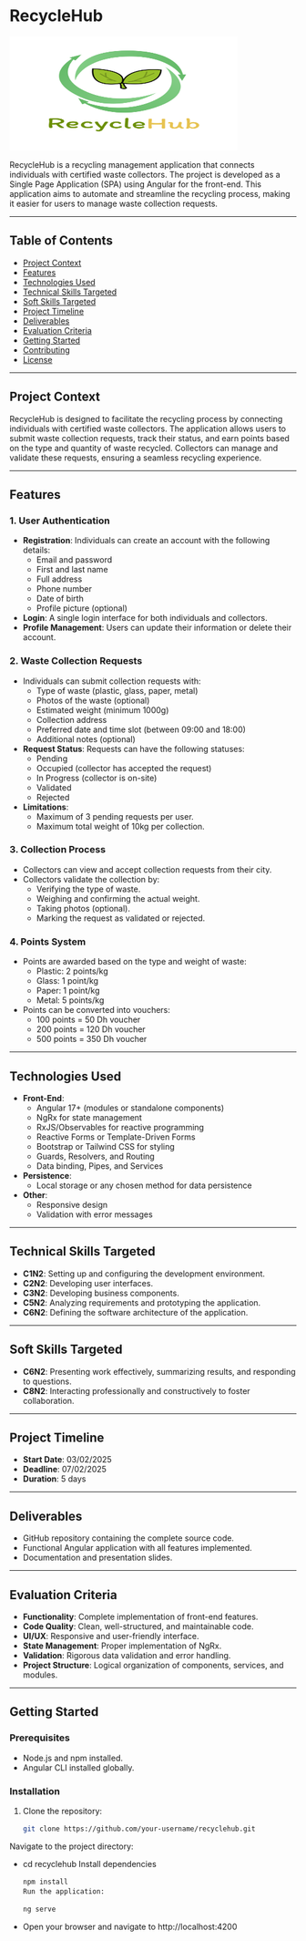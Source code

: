 # RecycleHub
<!-- 
![RecycleHub Logo](logo.webp) -->
<img src="logo.webp" alt="Alt Text" width="400" height="200">

RecycleHub is a recycling management application that connects individuals with certified waste collectors. The project is developed as a Single Page Application (SPA) using Angular for the front-end. This application aims to automate and streamline the recycling process, making it easier for users to manage waste collection requests.

---

## Table of Contents
- [Project Context](#project-context)
- [Features](#features)
- [Technologies Used](#technologies-used)
- [Technical Skills Targeted](#technical-skills-targeted)
- [Soft Skills Targeted](#soft-skills-targeted)
- [Project Timeline](#project-timeline)
- [Deliverables](#deliverables)
- [Evaluation Criteria](#evaluation-criteria)
- [Getting Started](#getting-started)
- [Contributing](#contributing)
- [License](#license)

---

## Project Context

RecycleHub is designed to facilitate the recycling process by connecting individuals with certified waste collectors. The application allows users to submit waste collection requests, track their status, and earn points based on the type and quantity of waste recycled. Collectors can manage and validate these requests, ensuring a seamless recycling experience.

---

## Features

### 1. **User Authentication**
   - **Registration**: Individuals can create an account with the following details:
     - Email and password
     - First and last name
     - Full address
     - Phone number
     - Date of birth
     - Profile picture (optional)
   - **Login**: A single login interface for both individuals and collectors.
   - **Profile Management**: Users can update their information or delete their account.

### 2. **Waste Collection Requests**
   - Individuals can submit collection requests with:
     - Type of waste (plastic, glass, paper, metal)
     - Photos of the waste (optional)
     - Estimated weight (minimum 1000g)
     - Collection address
     - Preferred date and time slot (between 09:00 and 18:00)
     - Additional notes (optional)
   - **Request Status**: Requests can have the following statuses:
     - Pending
     - Occupied (collector has accepted the request)
     - In Progress (collector is on-site)
     - Validated
     - Rejected
   - **Limitations**:
     - Maximum of 3 pending requests per user.
     - Maximum total weight of 10kg per collection.

### 3. **Collection Process**
   - Collectors can view and accept collection requests from their city.
   - Collectors validate the collection by:
     - Verifying the type of waste.
     - Weighing and confirming the actual weight.
     - Taking photos (optional).
     - Marking the request as validated or rejected.

### 4. **Points System**
   - Points are awarded based on the type and weight of waste:
     - Plastic: 2 points/kg
     - Glass: 1 point/kg
     - Paper: 1 point/kg
     - Metal: 5 points/kg
   - Points can be converted into vouchers:
     - 100 points = 50 Dh voucher
     - 200 points = 120 Dh voucher
     - 500 points = 350 Dh voucher

---

## Technologies Used

- **Front-End**:
  - Angular 17+ (modules or standalone components)
  - NgRx for state management
  - RxJS/Observables for reactive programming
  - Reactive Forms or Template-Driven Forms
  - Bootstrap or Tailwind CSS for styling
  - Guards, Resolvers, and Routing
  - Data binding, Pipes, and Services
- **Persistence**:
  - Local storage or any chosen method for data persistence
- **Other**:
  - Responsive design
  - Validation with error messages

---

## Technical Skills Targeted

- **C1N2**: Setting up and configuring the development environment.
- **C2N2**: Developing user interfaces.
- **C3N2**: Developing business components.
- **C5N2**: Analyzing requirements and prototyping the application.
- **C6N2**: Defining the software architecture of the application.

---

## Soft Skills Targeted

- **C6N2**: Presenting work effectively, summarizing results, and responding to questions.
- **C8N2**: Interacting professionally and constructively to foster collaboration.

---

## Project Timeline

- **Start Date**: 03/02/2025
- **Deadline**: 07/02/2025
- **Duration**: 5 days

---

## Deliverables

- GitHub repository containing the complete source code.
- Functional Angular application with all features implemented.
- Documentation and presentation slides.

---

## Evaluation Criteria

- **Functionality**: Complete implementation of front-end features.
- **Code Quality**: Clean, well-structured, and maintainable code.
- **UI/UX**: Responsive and user-friendly interface.
- **State Management**: Proper implementation of NgRx.
- **Validation**: Rigorous data validation and error handling.
- **Project Structure**: Logical organization of components, services, and modules.

---

## Getting Started

### Prerequisites
- Node.js and npm installed.
- Angular CLI installed globally.

### Installation
1. Clone the repository:
   ```bash
   git clone https://github.com/your-username/recyclehub.git
   ````

Navigate to the project directory:

- cd recyclehub
Install dependencies
   ```bash
   npm install
   Run the application:
    ```
   ```bash
   ng serve
   ````
- Open your browser and navigate to http://localhost:4200